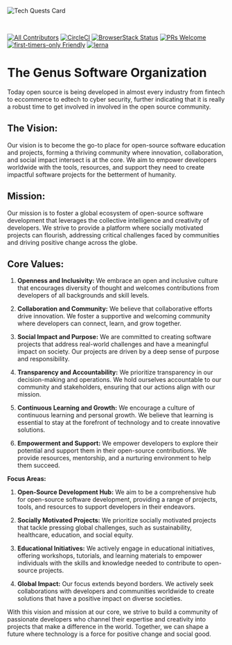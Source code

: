 ![Tech Quests Card](large.png)
<a name="readme-top"></a>

&nbsp;

[![All Contributors](https://img.shields.io/badge/all_contributors-153-orange.svg?style=flat-square)](#contributors-)
[![CircleCI](https://circleci.com/gh/codesandbox/codesandbox-client.svg?style=svg)](https://circleci.com/gh/codesandbox/codesandbox-client)
[![BrowserStack Status](https://www.browserstack.com/automate/badge.svg?badge_key=cVJuczlJWUtqWXhIbFN1ZjVQekF4NzNsd3phNEZRaGlWU0pHYVVkdGRFWT0tLXFtTVhaOWRySmN0ZG5QVDNDQ0g5Z0E9PQ==--79fe3eae4f149a400d396c9b12d3988f685785cf)](https://www.browserstack.com/automate/public-build/cVJuczlJWUtqWXhIbFN1ZjVQekF4NzNsd3phNEZRaGlWU0pHYVVkdGRFWT0tLXFtTVhaOWRySmN0ZG5QVDNDQ0g5Z0E9PQ==--79fe3eae4f149a400d396c9b12d3988f685785cf)
[![PRs Welcome](https://img.shields.io/badge/PRs-welcome-brightgreen.svg?style=flat-square)](http://makeapullrequest.com)
[![first-timers-only Friendly](https://img.shields.io/badge/first--timers--only-friendly-blue.svg)](http://www.firsttimersonly.com/)
[![lerna](https://img.shields.io/badge/maintained%20with-lerna-cc00ff.svg)](https://lerna.js.org/)

<h1>The Genus Software Organization</h1>

Today open source is being developed in almost every industry from fintech to eccommerce to edtech to cyber security, further indicating
that it is really a robust time to get involved in involved in the open source community. 

## The Vision: 
Our vision is to become the go-to place for open-source software education and projects, forming a thriving community where innovation, collaboration, and social impact intersect is at the core. We aim to empower developers worldwide with the tools, resources, and support they need to create impactful software projects for the betterment of humanity.

## Mission:
Our mission is to foster a global ecosystem of open-source software development that leverages the collective intelligence and creativity of developers. We strive to provide a platform where socially motivated projects can flourish, addressing critical challenges faced by communities and driving positive change across the globe.

## Core Values:

1. **Openness and Inclusivity:** We embrace an open and inclusive culture that encourages diversity of thought and welcomes contributions from developers of all backgrounds and skill levels.

2. **Collaboration and Community:** We believe that collaborative efforts drive innovation. We foster a supportive and welcoming community where developers can connect, learn, and grow together.

3. **Social Impact and Purpose:** We are committed to creating software projects that address real-world challenges and have a meaningful impact on society. Our projects are driven by a deep sense of purpose and responsibility.

4. **Transparency and Accountability:** We prioritize transparency in our decision-making and operations. We hold ourselves accountable to our community and stakeholders, ensuring that our actions align with our mission.

5. **Continuous Learning and Growth:** We encourage a culture of continuous learning and personal growth. We believe that learning is essential to stay at the forefront of technology and to create innovative solutions.

6. **Empowerment and Support:** We empower developers to explore their potential and support them in their open-source contributions. We provide resources, mentorship, and a nurturing environment to help them succeed.

**Focus Areas:**

1. **Open-Source Development Hub:** We aim to be a comprehensive hub for open-source software development, providing a range of projects, tools, and resources to support developers in their endeavors.

2. **Socially Motivated Projects:** We prioritize socially motivated projects that tackle pressing global challenges, such as sustainability, healthcare, education, and social equity.

3. **Educational Initiatives:** We actively engage in educational initiatives, offering workshops, tutorials, and learning materials to empower individuals with the skills and knowledge needed to contribute to open-source projects.

4. **Global Impact:** Our focus extends beyond borders. We actively seek collaborations with developers and communities worldwide to create solutions that have a positive impact on diverse societies.

With this vision and mission at our core, we strive to build a community of passionate developers who channel their expertise and creativity into projects that make a difference in the world. Together, we can shape a future where technology is a force for positive change and social good.
